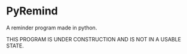 # PyRemind
A reminder program made in python.

THIS PROGRAM IS UNDER CONSTRUCTION AND IS NOT IN A USABLE STATE.
